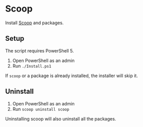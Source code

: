 # Scoop

Install [Scoop](https://github.com/lukesampson/scoop) and packages.

## Setup

The script requires PowerShell 5.

1. Open PowerShell as an admin
2. Run `./Install.ps1`

If `scoop` or a package is already installed, the installer will skip it.

## Uninstall

1. Open PowerShell as an admin
2. Run `scoop uninstall scoop`

Uninstalling scoop will also uninstall all the packages.
